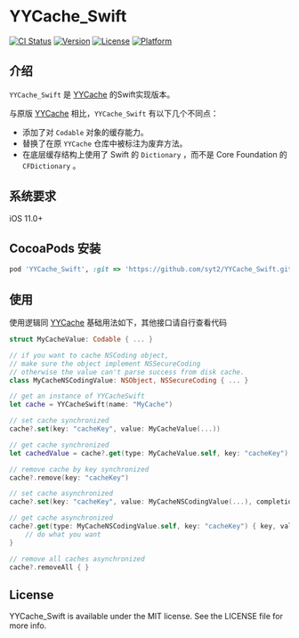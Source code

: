 # YYCache_Swift

[![CI Status](https://img.shields.io/travis/shenyutao/YYCache_Swift.svg?style=flat)](https://travis-ci.org/shenyutao/YYCache_Swift)
[![Version](https://img.shields.io/cocoapods/v/YYCache_Swift.svg?style=flat)](https://cocoapods.org/pods/YYCache_Swift)
[![License](https://img.shields.io/cocoapods/l/YYCache_Swift.svg?style=flat)](https://cocoapods.org/pods/YYCache_Swift)
[![Platform](https://img.shields.io/cocoapods/p/YYCache_Swift.svg?style=flat)](https://cocoapods.org/pods/YYCache_Swift)
## 介绍

`YYCache_Swift` 是 [YYCache](https://github.com/ibireme/YYCache) 的Swift实现版本。

 与原版 [YYCache](https://github.com/ibireme/YYCache) 相比，`YYCache_Swift` 有以下几个不同点：
 - 添加了对 `Codable` 对象的缓存能力。
 - 替换了在原 `YYCache` 仓库中被标注为废弃方法。
 - 在底层缓存结构上使用了 Swift 的 `Dictionary` ，而不是 Core Foundation 的 `CFDictionary` 。

## 系统要求

iOS 11.0+

## CocoaPods 安装
```ruby
pod 'YYCache_Swift', :git => 'https://github.com/syt2/YYCache_Swift.git'
```

## 使用
使用逻辑同 [YYCache](https://github.com/ibireme/YYCache)
基础用法如下，其他接口请自行查看代码

``` swift
struct MyCacheValue: Codable { ... }

// if you want to cache NSCoding object,
// make sure the object implement NSSecureCoding
// otherwise the value can't parse success from disk cache.
class MyCacheNSCodingValue: NSObject, NSSecureCoding { ... }

// get an instance of YYCacheSwift
let cache = YYCacheSwift(name: "MyCache")

// set cache synchronized
cache?.set(key: "cacheKey", value: MyCacheValue(...))

// get cache synchronized
let cachedValue = cache?.get(type: MyCacheValue.self, key: "cacheKey")

// remove cache by key synchronized
cache?.remove(key: "cacheKey")

// set cache asynchronized
cache?.set(key: "cacheKey", value: MyCacheNSCodingValue(...), completion: nil)

// get cache asynchronized
cache?.get(type: MyCacheNSCodingValue.self, key: "cacheKey") { key, value in
    // do what you want
}

// remove all caches asynchronized
cache?.removeAll { }
```

## License

YYCache_Swift is available under the MIT license. See the LICENSE file for more info.
